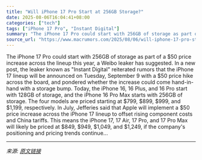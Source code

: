 ```yaml
---
title: "Will iPhone 17 Pro Start at 256GB Storage?"
date: 2025-08-06T16:04:41+08:00
categories: ["tech"]
tags: ["iPhone 17 Pro", "Instant Digital"]
summary: "The iPhone 17 Pro could start with 256GB of storage as part of a &#36;50 price increase across the lineup this year, a Weibo leaker has suggested. In a new post, the leaker known as \"Instant Digital\" "
source_url: "https://www.macrumors.com/2025/08/06/will-iphone-17-pro-start-at-256gb-storage/"
---
```


The iPhone 17 Pro could start with 256GB of storage as part of a &#36;50 price increase across the lineup this year, a Weibo leaker has suggested. In a new post, the leaker known as "Instant Digital" reiterated rumors that the iPhone 17 lineup will be announced on Tuesday, September 9 with a &#36;50 price hike across the board, and pondered whether the increase could come hand-in-hand with a storage bump. Today, the iPhone 16, 16 Plus, and 16 Pro start with 128GB of storage, and the iPhone 16 Pro Max starts with 256GB of storage. The four models are priced starting at &#36;799, &#36;899, &#36;999, and &#36;1,199, respectively. In July, Jefferies said that Apple will implement a &#36;50 price increase across the &zwnj;iPhone 17&zwnj; lineup to offset rising component costs and China tariffs. This means the &zwnj;iPhone 17&zwnj;, 17 Air, 17 Pro, and 17 Pro Max will likely be priced at &#36;849, &#36;949, &#36;1,049, and &#36;1,249, if the company's positioning and pricing trends continue...

---

*来源: [原文链接](https://www.macrumors.com/2025/08/06/will-iphone-17-pro-start-at-256gb-storage/)*
